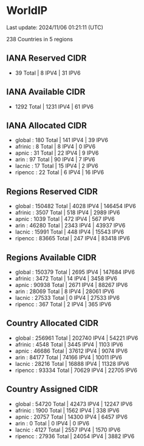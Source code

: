 # WorldIP

Last update: 2024/11/06 01:21:11 (UTC)

238 Countries in 5 regions

## IANA Reserved CIDR

- 39 Total | 8 IPV4 | 31 IPV6

## IANA Available CIDR

- 1292 Total | 1231 IPV4 | 61 IPV6

## IANA Allocated CIDR

- global : 180 Total | 141 IPV4 | 39 IPV6
- afrinic : 8 Total | 8 IPV4 | 0 IPV6
- apnic : 31 Total | 22 IPV4 | 9 IPV6
- arin : 97 Total | 90 IPV4 | 7 IPV6
- lacnic : 17 Total | 15 IPV4 | 2 IPV6
- ripencc : 22 Total | 6 IPV4 | 16 IPV6

## Regions Reserved CIDR

- global : 150482 Total | 4028 IPV4 | 146454 IPV6
- afrinic : 3507 Total | 518 IPV4 | 2989 IPV6
- apnic : 1039 Total | 472 IPV4 | 567 IPV6
- arin : 46280 Total | 2343 IPV4 | 43937 IPV6
- lacnic : 15991 Total | 448 IPV4 | 15543 IPV6
- ripencc : 83665 Total | 247 IPV4 | 83418 IPV6

## Regions Available CIDR

- global : 150379 Total | 2695 IPV4 | 147684 IPV6
- afrinic : 3472 Total | 14 IPV4 | 3458 IPV6
- apnic : 90938 Total | 2671 IPV4 | 88267 IPV6
- arin : 28069 Total | 8 IPV4 | 28061 IPV6
- lacnic : 27533 Total | 0 IPV4 | 27533 IPV6
- ripencc : 367 Total | 2 IPV4 | 365 IPV6

## Country Allocated CIDR

- global : 256961 Total | 202740 IPV4 | 54221 IPV6
- afrinic : 4548 Total | 3445 IPV4 | 1103 IPV6
- apnic : 46686 Total | 37612 IPV4 | 9074 IPV6
- arin : 84177 Total | 74166 IPV4 | 10011 IPV6
- lacnic : 28216 Total | 16888 IPV4 | 11328 IPV6
- ripencc : 93334 Total | 70629 IPV4 | 22705 IPV6

## Country Assigned CIDR

- global : 54720 Total | 42473 IPV4 | 12247 IPV6
- afrinic : 1900 Total | 1562 IPV4 | 338 IPV6
- apnic : 20757 Total | 14300 IPV4 | 6457 IPV6
- arin : 0 Total | 0 IPV4 | 0 IPV6
- lacnic : 4127 Total | 2557 IPV4 | 1570 IPV6
- ripencc : 27936 Total | 24054 IPV4 | 3882 IPV6
